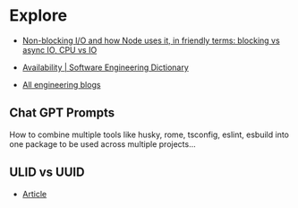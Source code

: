 # Explore

- [Non-blocking I/O and how Node uses it, in friendly terms: blocking vs async IO, CPU vs IO](https://www.youtube.com/watch?v=wB9tIg209-8)
- [Availability | Software Engineering Dictionary](https://www.youtube.com/watch?v=aqnkPCfsgno)

- [All engineering blogs](https://allengineeringblogs.com/selection)


## Chat GPT Prompts
How to combine multiple tools like husky, rome, tsconfig, eslint, esbuild into one package to be used across multiple projects...


## ULID vs UUID
- [Article](https://blog.bitsrc.io/ulid-vs-uuid-sortable-random-id-generators-for-javascript-183400ef862c)

